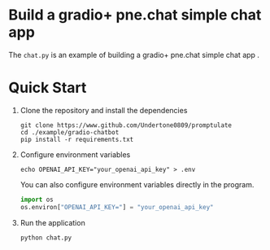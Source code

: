 # Build a gradio+ pne.chat simple chat app 

The `chat.py` is an example of building a gradio+ pne.chat simple chat app .

# Quick Start

1. Clone the repository and install the dependencies

   ```shell
   git clone https://www.github.com/Undertone0809/promptulate
   cd ./example/gradio-chatbot
   pip install -r requirements.txt
   ```

2. Configure environment variables

   ```shell
   echo OPENAI_API_KEY="your_openai_api_key" > .env
   ```

   You can also configure environment variables directly in the program.

   ```python
   import os
   os.environ["OPENAI_API_KEY="] = "your_openai_api_key"
   ```

3. Run the application

   ```shell
   python chat.py
   ```

   

